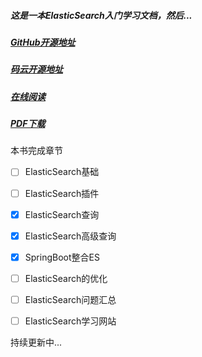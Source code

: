 ##### 这是一本ElasticSearch入门学习文档，然后...


##### [GitHub开源地址](http://github.com/zhaheng/elasticsearch.ppt)
##### [码云开源地址](https://gitee.com/zhaheng/elasticsearch.ppt)
##### [在线阅读](https://legacy.gitbook.com/book/zhaheng/elasticsearch-book/details)
##### [PDF下载](https://legacy.gitbook.com/download/pdf/book/zhaheng/elasticsearch-book)
本书完成章节

- [ ] ElasticSearch基础
- [ ] ElasticSearch插件
- [x] ElasticSearch查询
- [x] ElasticSearch高级查询
- [x] SpringBoot整合ES
- [ ] ElasticSearch的优化
- [ ] ElasticSearch问题汇总
- [ ] ElasticSearch学习网站



持续更新中...
